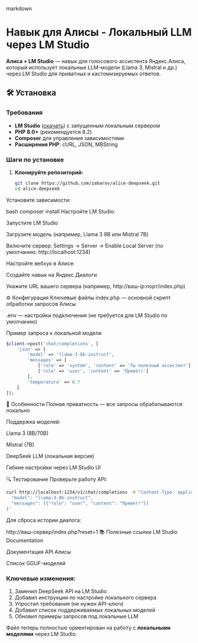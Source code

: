 markdown
# Навык для Алисы - Локальный LLM через LM Studio

**Алиса + LM Studio** — навык для голосового ассистента Яндекс.Алиса, который использует локальные LLM-модели (Llama 3, Mistral и др.) через LM Studio для приватных и кастомизируемых ответов.

## 🛠 Установка

### Требования

- **LM Studio** ([скачать](https://lmstudio.ai/)) с запущенным локальным сервером
- **PHP 8.0+** (рекомендуется 8.2)
- **Composer** для управления зависимостями
- **Расширения PHP**: cURL, JSON, MBString

### Шаги по установке

1. **Клонируйте репозиторий:**
   ```bash
   git clone https://github.com/zabarov/alice-deepseek.git
   cd alice-deepseek
Установите зависимости:

bash
composer install
Настройте LM Studio:

Запустите LM Studio

Загрузите модель (например, Llama 3 8B или Mistral 7B)

Включите сервер:
Settings → Server → Enable Local Server
(по умолчанию: http://localhost:1234)

Настройте вебхук в Алисе:

Создайте навык на Яндекс.Диалоги

Укажите URL вашего сервера (например, http://ваш-ip:порт/index.php)

⚙️ Конфигурация
Ключевые файлы
index.php — основной скрипт обработки запросов Алисы

.env — настройки подключения (не требуется для LM Studio по умолчанию)

Пример запроса к локальной модели
```php
$client->post('chat/completions', [
    'json' => [
        'model' => 'llama-3-8b-instruct',
        'messages' => [
            ['role' => 'system', 'content' => 'Ты полезный ассистент'],
            ['role' => 'user', 'content' => 'Привет!']
        ],
        'temperature' => 0.7
    ]
]);
```
🌟 Особенности
Полная приватность — все запросы обрабатываются локально

Поддержка моделей:

Llama 3 (8B/70B)

Mistral (7B)

DeepSeek LLM (локальная версия)

Гибкие настройки через LM Studio UI

🔍 Тестирование
Проверьте работу API:

```bash
curl http://localhost:1234/v1/chat/completions -H "Content-Type: application/json" -d '{
  "model": "llama-3-8b-instruct",
  "messages": [{"role": "user", "content": "Привет!"}]
}'
```
Для сброса истории диалога:

http://ваш-сервер/index.php?reset=1
📚 Полезные ссылки
LM Studio Documentation

Документация API Алисы

Список GGUF-моделей


### Ключевые изменения:
1. Заменил DeepSeek API на LM Studio
2. Добавил инструкции по настройке локального сервера
3. Упростил требования (не нужен API-ключ)
4. Добавил список поддерживаемых локальных моделей
5. Обновил примеры запросов под локальные LLM

Файл теперь полностью ориентирован на работу с **локальными моделями** через LM Studio.
